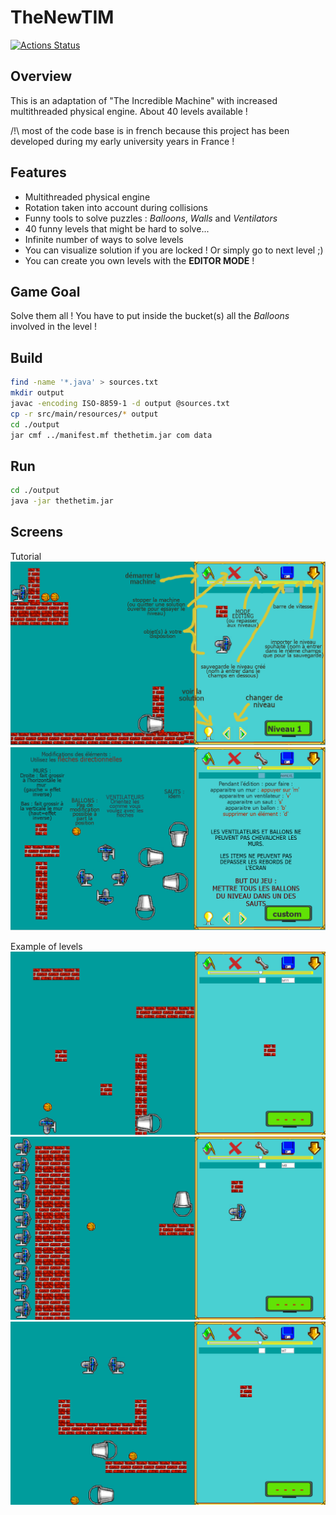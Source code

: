 # TheNewTIM
[![Actions Status](https://github.com/enzobnl/the-new-tim/workflows/build/badge.svg)](https://github.com/enzobnl/flexible-memoization/actions)

## Overview
This is an adaptation of "The Incredible Machine" with increased multithreaded physical engine. About 40 levels available !

/!\ most of the code base is in french because this project has been developed during my early university years in France !

## Features
- Multithreaded physical engine
- Rotation taken into account during collisions
- Funny tools to solve puzzles : *Balloons*, *Walls* and *Ventilators* 
- 40 funny levels that might be hard to solve...
- Infinite number of ways to solve levels
- You can visualize solution if you are locked ! Or simply go to next level ;)
- You can create you own levels with the **EDITOR MODE** !

## Game Goal
Solve them all !
You have to put inside the bucket(s) all the *Balloons* involved in the level !

## Build

```bash
find -name '*.java' > sources.txt
mkdir output
javac -encoding ISO-8859-1 -d output @sources.txt
cp -r src/main/resources/* output
cd ./output
jar cmf ../manifest.mf thethetim.jar com data
```

## Run

```bash
cd ./output
java -jar thethetim.jar
```

## Screens
Tutorial
![tuto1](https://github.com/EnzoBnl/TheNewTIM/blob/master/src/main/resources/data/tuto1.png)
![tuto2](https://github.com/EnzoBnl/TheNewTIM/blob/master/src/main/resources/data/tuto2.png)

Example of levels
![screen11](https://github.com/EnzoBnl/TheNewTIM/blob/master/src/main/resources/data/screens/11.png)
![screen8](https://github.com/EnzoBnl/TheNewTIM/blob/master/src/main/resources/data/screens/8.png)
![screen7](https://github.com/EnzoBnl/TheNewTIM/blob/master/src/main/resources/data/screens/7.png)
